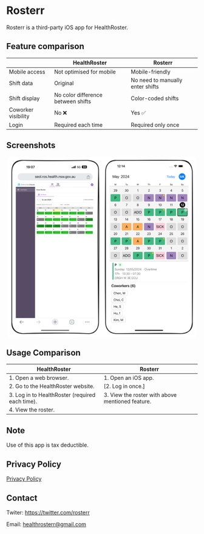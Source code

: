 # Rosterr

Rosterr is a third-party iOS app for HealthRoster.

## Feature comparison

|                     | HealthRoster                       | Rosterr                          |
| ------------------- | ---------------------------------- | -------------------------------- |
| Mobile access       | Not optimised for mobile           | Mobile-friendly                  |
| Shift data          | Original                           | No need to manually enter shifts |
| Shift display       | No color difference between shifts | Color-coded shifts               |
| Coworker visibility | No ❌                              | Yes ✅                           |
| Login               | Required each time                 | Required only once               |

## Screenshots

<div style="display: flex; flex-wrap: wrap; justify-content: center;">
  <img src="before.png" alt="HealthRoster Before" style="width:49%; max-width:340px;">
  <img src="after.png" alt="HealthRoster After" style="width:49%; max-width:340px;">
</div>

## Usage Comparison

| HealthRoster                                    | Rosterr                                          |
| ----------------------------------------------- | ------------------------------------------------ |
| 1. Open a web browser.                          | 1. Open an iOS app.                              |
| 2. Go to the HealthRoster website.              | [2. Log in once.]                                |
| 3. Log in to HealthRoster (required each time). | 3. View the roster with above mentioned feature. |
| 4. View the roster.                             |                                                  |

## Note

Use of this app is tax deductible.

## Privacy Policy

[Privacy Policy](privacy-policy.md)

## Contact

Twiter: https://twitter.com/rosterr

Email: healthrosterr@gmail.com

